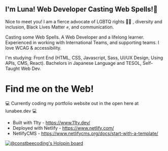 ## I'm Luna! Web Developer Casting Web Spells!🐝

Nice to meet you! I am a fierce advocate of LGBTQ rights 🏳️‍🌈 , diversity and inclusion, Black Lives Matter ✊, and communication.

Casting some Web Spells. A Web Developer and a lifelong learner. Experienced in working with International Teams, and supporting teams. I love WCAG & accessibility.

I'm studying: Front End (HTML, CSS, Javascript, Sass, UI/UX Design, Using APIs, CMS, React). Bachelors in Japanese Language and TESOL, Self-Taught Web Dev.

# Find me on the Web!

💻 Currently coding my portfolio website out in the open here at lunabee.dev 💻  
- Built with 11ty  - https://www.11ty.dev/
- Deployed with Netlify - https://www.netlify.com/
- NetlifyCMS  - https://www.netlifycms.org/docs/start-with-a-template/

[![@constbeecoding's Holopin board](https://holopin.me/constbeecoding)](https://holopin.io/@constbeecoding)
